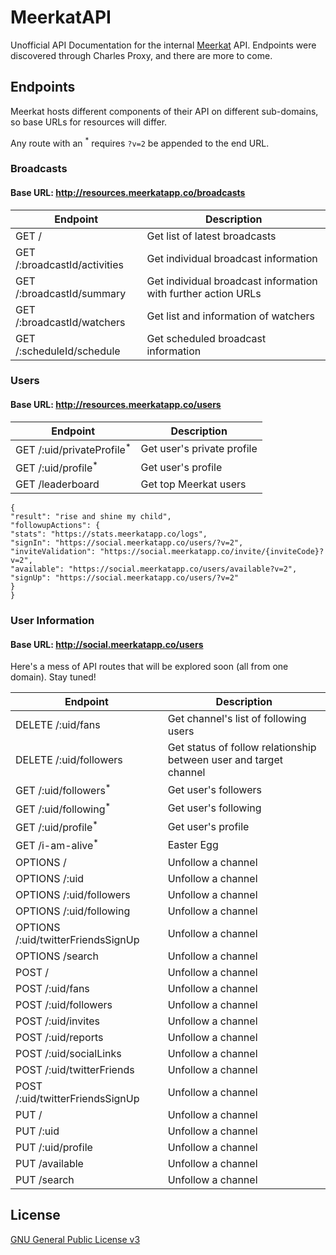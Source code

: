 # MeerkatAPI

Unofficial API Documentation for the internal [Meerkat](http://meerkatapp.co) API. Endpoints were discovered through Charles Proxy, and there are more to come.

## Endpoints

Meerkat hosts different components of their API on different sub-domains, so base URLs for resources will differ. 

Any route with an <sup>*</sup> requires `?v=2` be appended to the end URL.

### Broadcasts

#### Base URL: http://resources.meerkatapp.co/broadcasts

| Endpoint | Description |
| ---- | --------------- |
| GET / | Get list of latest broadcasts |
| GET /:broadcastId/activities | Get individual broadcast information |
| GET /:broadcastId/summary | Get individual broadcast information with further action URLs |
| GET /:broadcastId/watchers | Get list and information of watchers |
| GET /:scheduleId/schedule | Get scheduled broadcast information |

### Users

#### Base URL: http://resources.meerkatapp.co/users

| Endpoint | Description |
| ---- | --------------- |
| GET /:uid/privateProfile<sup>*</sup> | Get user's private profile |
| GET /:uid/profile<sup>*</sup> | Get user's profile |
| GET /leaderboard | Get top Meerkat users |

```
{
"result": "rise and shine my child",
"followupActions": {
"stats": "https://stats.meerkatapp.co/logs",
"signIn": "https://social.meerkatapp.co/users/?v=2",
"inviteValidation": "https://social.meerkatapp.co/invite/{inviteCode}?v=2",
"available": "https://social.meerkatapp.co/users/available?v=2",
"signUp": "https://social.meerkatapp.co/users/?v=2"
}
}
```

### User Information

#### Base URL: http://social.meerkatapp.co/users

Here's a mess of API routes that will be explored soon (all from one domain). Stay tuned!

| Endpoint | Description |
| ---- | --------------- |
| DELETE /:uid/fans | Get channel's list of following users |
| DELETE /:uid/followers | Get status of follow relationship between user and target channel |
| GET /:uid/followers<sup>*</sup> | Get user's followers |
| GET /:uid/following<sup>*</sup> | Get user's following |
| GET /:uid/profile<sup>*</sup> | Get user's profile |
| GET /i-am-alive<sup>*</sup> | Easter Egg |
| OPTIONS / | Unfollow a channel |
| OPTIONS /:uid | Unfollow a channel |
| OPTIONS /:uid/followers | Unfollow a channel |
| OPTIONS /:uid/following | Unfollow a channel |
| OPTIONS /:uid/twitterFriendsSignUp | Unfollow a channel |
| OPTIONS /search | Unfollow a channel |
| POST / | Unfollow a channel |
| POST /:uid/fans | Unfollow a channel |
| POST /:uid/followers | Unfollow a channel |
| POST /:uid/invites | Unfollow a channel |
| POST /:uid/reports | Unfollow a channel |
| POST /:uid/socialLinks | Unfollow a channel |
| POST /:uid/twitterFriends | Unfollow a channel |
| POST /:uid/twitterFriendsSignUp | Unfollow a channel |
| PUT / | Unfollow a channel |
| PUT /:uid | Unfollow a channel |
| PUT /:uid/profile | Unfollow a channel |
| PUT /available | Unfollow a channel |
| PUT /search | Unfollow a channel |


## License
[GNU General Public License v3](LICENSE)
